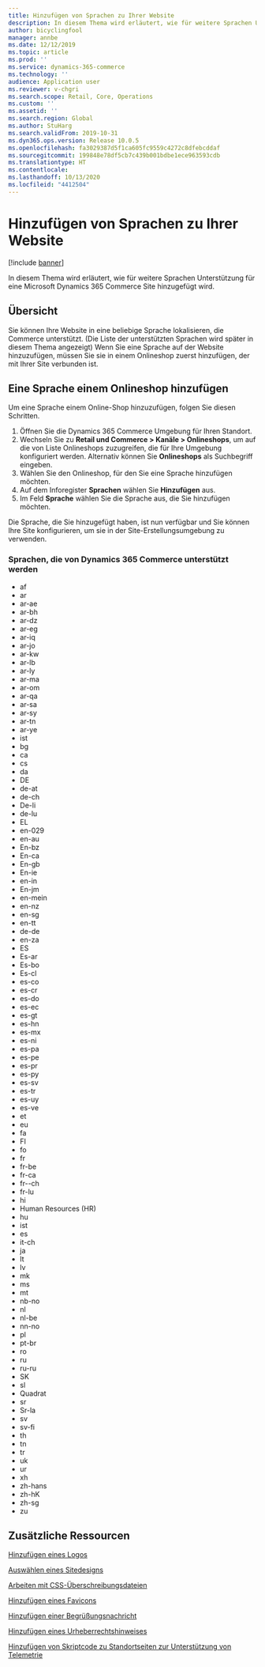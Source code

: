 ```yaml
---
title: Hinzufügen von Sprachen zu Ihrer Website
description: In diesem Thema wird erläutert, wie für weitere Sprachen Unterstützung für eine Microsoft Dynamics 365 Commerce Site hinzugefügt wird.
author: bicyclingfool
manager: annbe
ms.date: 12/12/2019
ms.topic: article
ms.prod: ''
ms.service: dynamics-365-commerce
ms.technology: ''
audience: Application user
ms.reviewer: v-chgri
ms.search.scope: Retail, Core, Operations
ms.custom: ''
ms.assetid: ''
ms.search.region: Global
ms.author: StuHarg
ms.search.validFrom: 2019-10-31
ms.dyn365.ops.version: Release 10.0.5
ms.openlocfilehash: fa3029387d5f1ca605fc9559c4272c8dfebcddaf
ms.sourcegitcommit: 199848e78df5cb7c439b001bdbe1ece963593cdb
ms.translationtype: HT
ms.contentlocale: 
ms.lasthandoff: 10/13/2020
ms.locfileid: "4412504"
---
```

# <a name="add-languages-to-your-site"></a>Hinzufügen von Sprachen zu Ihrer Website


[!include [banner](includes/banner.md)]

In diesem Thema wird erläutert, wie für weitere Sprachen Unterstützung für eine Microsoft Dynamics 365 Commerce Site hinzugefügt wird.

## <a name="overview"></a>Übersicht

Sie können Ihre Website in eine beliebige Sprache lokalisieren, die Commerce unterstützt. (Die Liste der unterstützten Sprachen wird später in diesem Thema angezeigt) Wenn Sie eine Sprache auf der Website hinzuzufügen, müssen Sie sie in einem Onlineshop zuerst hinzufügen, der mit Ihrer Site verbunden ist.

## <a name="add-a-language-to-an-online-store"></a>Eine Sprache einem Onlineshop hinzufügen

Um eine Sprache einem Online-Shop hinzuzufügen, folgen Sie diesen Schritten.

1. Öffnen Sie die Dynamics 365 Commerce Umgebung für Ihren Standort.
1. Wechseln Sie zu **Retail und Commerce \> Kanäle \> Onlineshops**, um auf die von Liste Onlineshops zuzugreifen, die für Ihre Umgebung konfiguriert werden. Alternativ können Sie **Onlineshops** als Suchbegriff eingeben.
1. Wählen Sie den Onlineshop, für den Sie eine Sprache  hinzufügen möchten.
1. Auf dem Inforegister **Sprachen** wählen Sie **Hinzufügen** aus.
1. Im Feld **Sprache** wählen Sie die Sprache aus, die Sie hinzufügen möchten.

Die Sprache, die Sie hinzugefügt haben, ist nun verfügbar und Sie können Ihre Site konfigurieren, um sie in der Site-Erstellungsumgebung zu verwenden.

### <a name="languages-that-are-supported-by-dynamics-365-commerce"></a>Sprachen, die von Dynamics 365 Commerce unterstützt werden

- af
- ar
- ar-ae
- ar-bh
- ar-dz
- ar-eg
- ar-iq
- ar-jo
- ar-kw
- ar-lb
- ar-ly
- ar-ma
- ar-om
- ar-qa
- ar-sa
- ar-sy
- ar-tn
- ar-ye
- ist
- bg
- ca
- cs
- da
- DE
- de-at
- de-ch
- De-li
- de-lu
- EL
- en-029
- en-au
- En-bz
- En-ca
- En-gb
- En-ie
- en-in
- En-jm
- en-mein
- en-nz
- en-sg
- en-tt
- de-de
- en-za
- ES
- Es-ar
- Es-bo
- Es-cl
- es-co
- es-cr
- es-do
- es-ec
- es-gt
- es-hn
- es-mx
- es-ni
- es-pa
- es-pe
- es-pr
- es-py
- es-sv
- es-tr
- es-uy
- es-ve
- et
- eu
- fa
- FI
- fo
- fr
- fr-be
- fr-ca
- fr--ch
- fr-lu
- hi
- Human Resources (HR)
- hu
- ist
- es
- it-ch
- ja
- lt
- lv
- mk
- ms
- mt
- nb-no
- nl
- nl-be
- nn-no
- pl
- pt-br
- ro
- ru
- ru-ru
- SK
- sl
- Quadrat
- sr
- Sr-la
- sv
- sv-fi
- th
- tn
- tr
- uk
- ur
- xh
- zh-hans
- zh-hK
- zh-sg
- zu

## <a name="additional-resources"></a>Zusätzliche Ressourcen

[Hinzufügen eines Logos](add-logo.md)

[Auswählen eines Sitedesigns](select-site-theme.md)

[Arbeiten mit CSS-Überschreibungsdateien](css-override-files.md)

[Hinzufügen eines Favicons](add-favicon.md)

[Hinzufügen einer Begrüßungsnachricht](add-welcome-message.md)

[Hinzufügen eines Urheberrechtshinweises](add-copyright-notice.md)

[Hinzufügen von Skriptcode zu Standortseiten zur Unterstützung von Telemetrie](add-telemetry.md)
